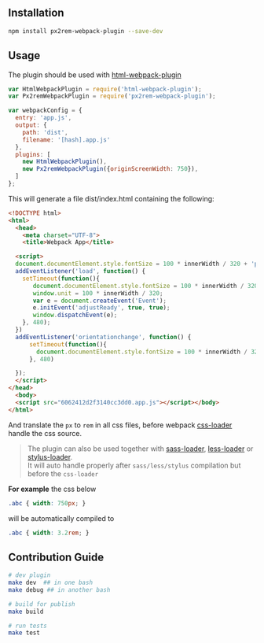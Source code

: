 ## Installation

``` bash
npm install px2rem-webpack-plugin --save-dev
```

## Usage

The plugin should be used with [html-webpack-plugin](https://github.com/ampedandwired/html-webpack-plugin)
``` javascript
var HtmlWebpackPlugin = require('html-webpack-plugin');
var Px2remWebpackPlugin = require('px2rem-webpack-plugin');

var webpackConfig = {
  entry: 'app.js',
  output: {
    path: 'dist',
    filename: '[hash].app.js'
  },
  plugins: [
    new HtmlWebpackPlugin(),
    new Px2remWebpackPlugin({originScreenWidth: 750}),
  ]
};
```

This will generate a file dist/index.html containing the following:

``` html
<!DOCTYPE html>
<html>
  <head>
    <meta charset="UTF-8">
    <title>Webpack App</title>

  <script>
  document.documentElement.style.fontSize = 100 * innerWidth / 320 + 'px'
  addEventListener('load', function() {
    setTimeout(function(){
       document.documentElement.style.fontSize = 100 * innerWidth / 320 + 'px'
       window.unit = 100 * innerWidth / 320;
       var e = document.createEvent('Event');
       e.initEvent('adjustReady', true, true);
       window.dispatchEvent(e);
    }, 480);
  })
  addEventListener('orientationchange', function() {
      setTimeout(function(){
        document.documentElement.style.fontSize = 100 * innerWidth / 320 + 'px'
      }, 480)

  });
  </script>
</head>
  <body>
  <script src="6062412d2f3140cc3dd0.app.js"></script></body>
</html>
```

And translate the `px` to `rem` in all css files, before webpack [css-loader](https://github.com/webpack/css-loader) handle the css source.
> The plugin can also be used together with [sass-loader](https://github.com/jtangelder/sass-loader), [less-loader](https://github.com/webpack/less-loader) or [stylus-loader](https://github.com/shama/stylus-loader).
<br>It will auto handle properly after `sass/less/stylus` compilation but before the `css-loader`

**For example** the css below

``` css
.abc { width: 750px; }
```
will be automatically compiled to
``` css
.abc { width: 3.2rem; }
```



## Contribution Guide

``` bash
# dev plugin
make dev  ## in one bash
make debug ## in another bash

# build for publish
make build

# run tests
make test
```
